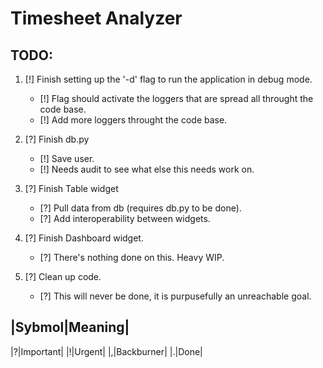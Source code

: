 # Timesheet Analyzer

## TODO:
1. [!] Finish setting up the '-d' flag to run the application in debug mode.
    - [!] Flag should activate the loggers that are spread all throught the code base. 
    - [!] Add more loggers throught the code base.

2. [?] Finish db.py
    - [!] Save user.
    - [!] Needs audit to see what else this needs work on.

3. [?] Finish Table widget
    - [?] Pull data from db (requires db.py to be done).
    - [?] Add interoperability between widgets.

4. [?] Finish Dashboard widget.
    - [?] There's nothing done on this. Heavy WIP.

5. [?] Clean up code.
    - [?] This will never be done, it is purpusefully an unreachable goal.


|Sybmol|Meaning|
----------------
|?|Important|
|!|Urgent|
|,|Backburner|
|.|Done|
